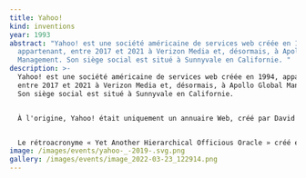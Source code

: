 ```yaml
---
title: Yahoo!
kind: inventions
year: 1993
abstract: "Yahoo! est une société américaine de services web créée en 1994,
  appartenant, entre 2017 et 2021 à Verizon Media et, désormais, à Apollo Global
  Management. Son siège social est situé à Sunnyvale en Californie. "
description: >-
  Yahoo! est une société américaine de services web créée en 1994, appartenant,
  entre 2017 et 2021 à Verizon Media et, désormais, à Apollo Global Management.
  Son siège social est situé à Sunnyvale en Californie. 


  À l'origine, Yahoo! était uniquement un annuaire Web, créé par David Filo et Jerry Yang à l'université Stanford en janvier 1994, puis l'entreprise a été fondée en mars 1995. Selon Alexa Internet, Yahoo! était le site web le plus visité en 2004. Le réseau des sites Yahoo! a servi plus de trois milliards de pages par jour en octobre 2004. Yahoo! propose de nombreux autres services gratuits et payants, dont un moteur de recherche, des boîtes à courrier électronique, de la messagerie instantanée, de l'hébergement web et des portails (actualités, finances, etc).


  Le rétroacronyme « Yet Another Hierarchical Officious Oracle » créé en avril 1994 est souvent cité comme signification, mais ses créateurs Jerry Yang et David Filo, qui devaient choisir un nom de projet commençant par un « Y » pour s'inscrire dans la nomenclature des projets informatiques de l'université Stanford, affirment avoir choisi le nom à cause des « Yahoos », nom donné aux humains dans le dernier des Voyages de Gulliver de Jonathan Swift.
image: /images/events/yahoo-_-2019-.svg.png
gallery: /images/events/image_2022-03-23_122914.png
---
```

